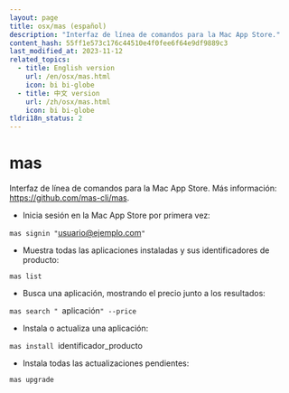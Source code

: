 ```yaml
---
layout: page
title: osx/mas (español)
description: "Interfaz de línea de comandos para la Mac App Store."
content_hash: 55ff1e573c176c44510e4f0fee6f64e9df9889c3
last_modified_at: 2023-11-12
related_topics:
  - title: English version
    url: /en/osx/mas.html
    icon: bi bi-globe
  - title: 中文 version
    url: /zh/osx/mas.html
    icon: bi bi-globe
tldri18n_status: 2
---
```

# mas

Interfaz de línea de comandos para la Mac App Store.
Más información: <https://github.com/mas-cli/mas>.

- Inicia sesión en la Mac App Store por primera vez:

`mas signin "`<span class="tldr-var badge badge-pill bg-dark-lm bg-white-dm text-white-lm text-dark-dm font-weight-bold">usuario@ejemplo.com</span>`"`

- Muestra todas las aplicaciones instaladas y sus identificadores de producto:

`mas list`

- Busca una aplicación, mostrando el precio junto a los resultados:

`mas search " `<span class="tldr-var badge badge-pill bg-dark-lm bg-white-dm text-white-lm text-dark-dm font-weight-bold">aplicación</span>`" --price`

- Instala o actualiza una aplicación:

`mas install `<span class="tldr-var badge badge-pill bg-dark-lm bg-white-dm text-white-lm text-dark-dm font-weight-bold">identificador_producto</span>

- Instala todas las actualizaciones pendientes:

`mas upgrade`
